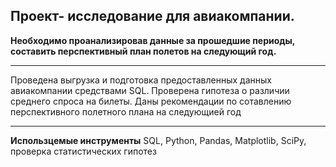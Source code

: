 ## Проект- исследование для авиакомпании.

**Необходимо проанализировав данные за прошедшие периоды, составить перспективный план полетов на следующий год.**
____________________________
Проведена выгрузка и подготовка предоставленных данных авиакомпании средствами SQL. Проверена гипотеза о различии среднего спроса на билеты.
Даны рекомендации по сотавлению перспективного полетного плана на следующией год
_______________________
**Использцемые инструменты**
SQL,
Python,
Pandas,
Matplotlib,
SciPy,
проверка статистических гипотез
